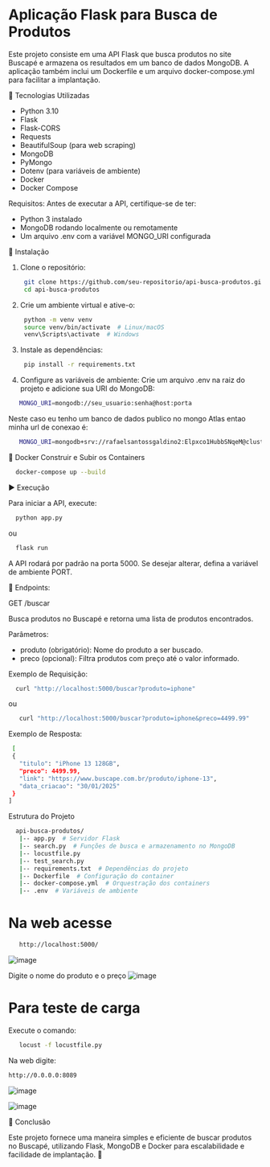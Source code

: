 # Aplicação Flask para Busca de Produtos
Este projeto consiste em uma API Flask que busca produtos no site Buscapé e armazena os resultados em um banco de dados MongoDB. A aplicação também inclui um Dockerfile e um arquivo docker-compose.yml para facilitar a implantação.

📌 Tecnologias Utilizadas
- Python 3.10
- Flask
- Flask-CORS
- Requests
- BeautifulSoup (para web scraping)
- MongoDB
- PyMongo
- Dotenv (para variáveis de ambiente)
- Docker
- Docker Compose

Requisitos:
Antes de executar a API, certifique-se de ter:

- Python 3 instalado
- MongoDB rodando localmente ou remotamente
- Um arquivo .env com a variável MONGO_URI configurada

🚀 Instalação
1. Clone o repositório:
   ```sh
    git clone https://github.com/seu-repositorio/api-busca-produtos.git
    cd api-busca-produtos
   ```
2. Crie um ambiente virtual e ative-o:
   ```sh
    python -m venv venv
    source venv/bin/activate  # Linux/macOS
    venv\Scripts\activate  # Windows
   ```
3. Instale as dependências:
   ```sh
    pip install -r requirements.txt
   ```
4. Configure as variáveis de ambiente:
Crie um arquivo .env na raiz do projeto e adicione sua URI do MongoDB:
 ```sh
    MONGO_URI=mongodb://seu_usuario:senha@host:porta
 ```
Neste caso eu tenho um banco de dados publico no mongo Atlas entao minha url de conexao é:
```sh
   MONGO_URI=mongodb+srv://rafaelsantossgaldino2:Elpxco1HubbSNqeM@cluster7.1agzz.mongodb.net/?retryWrites=true&w=majority&appName=Cluster7
```
🐳 Docker
Construir e Subir os Containers
```sh
  docker-compose up --build
```

▶️ Execução

Para iniciar a API, execute:
 ```sh
   python app.py
 ```
ou
 ```sh
   flask run
 ```
A API rodará por padrão na porta 5000. Se desejar alterar, defina a variável de ambiente PORT.

🔗 Endpoints:

GET /buscar

Busca produtos no Buscapé e retorna uma lista de produtos encontrados.

Parâmetros:
- produto (obrigatório): Nome do produto a ser buscado.
- preco (opcional): Filtra produtos com preço até o valor informado.

Exemplo de Requisição:
 ```sh
   curl "http://localhost:5000/buscar?produto=iphone"
 ```
ou
```sh
   curl "http://localhost:5000/buscar?produto=iphone&preco=4499.99"
 ```
Exemplo de Resposta:
 ```sh
  [
  {
    "titulo": "iPhone 13 128GB",
    "preco": 4499.99,
    "link": "https://www.buscape.com.br/produto/iphone-13",
    "data_criacao": "30/01/2025"
  }
]
 ```

Estrutura do Projeto
```sh
  api-busca-produtos/
   |-- app.py  # Servidor Flask
   |-- search.py  # Funções de busca e armazenamento no MongoDB
   |-- locustfile.py
   |-- test_search.py
   |-- requirements.txt  # Dependências do projeto
   |-- Dockerfile  # Configuração do container
   |-- docker-compose.yml  # Orquestração dos containers
   |-- .env  # Variáveis de ambiente
```
# Na web acesse 
```sh
   http://localhost:5000/
```
![image](https://github.com/user-attachments/assets/4f4bc674-1ae4-47ae-b521-cdcc1c9b9cd2)

Digite o nome do produto e o preço 
![image](https://github.com/user-attachments/assets/d9ba8fc7-9d27-4ca5-8c3c-47d48c6a7283)

# Para teste de carga
Execute o comando:
```sh
   locust -f locustfile.py
```
Na web digite:
```sh
http://0.0.0.0:8089
```
![image](https://github.com/user-attachments/assets/26205097-a4d7-4f49-9303-356f5447e318)

![image](https://github.com/user-attachments/assets/212a0614-1044-4968-bc73-b47ebe4cc6c0)



📢 Conclusão

Este projeto fornece uma maneira simples e eficiente de buscar produtos no Buscapé, utilizando Flask, MongoDB e Docker para escalabilidade e facilidade de implantação. 🚀
   
